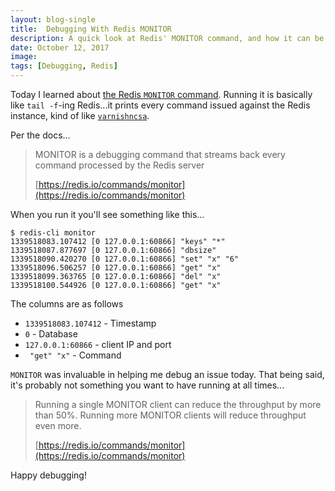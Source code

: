 ```yaml
---
layout: blog-single
title:  Debugging With Redis MONITOR
description: A quick look at Redis' MONITOR command, and how it can be used for debugging.
date: October 12, 2017
image:
tags: [Debugging, Redis]
---
```


Today I learned about [the Redis `MONITOR` command](https://redis.io/commands/monitor). Running it is  basically like `tail -f`-ing Redis...it prints every command issued against the Redis instance, kind of like [`varnishncsa`](https://varnish-cache.org/docs/trunk/reference/varnishncsa.html).

Per the docs...

> MONITOR is a debugging command that streams back every command processed by the Redis server
> 
> [https://redis.io/commands/monitor](https://redis.io/commands/monitor)

<!-- excerpt_separator -->

When you run it you'll see something like this...

```
$ redis-cli monitor
1339518083.107412 [0 127.0.0.1:60866] "keys" "*"
1339518087.877697 [0 127.0.0.1:60866] "dbsize"
1339518090.420270 [0 127.0.0.1:60866] "set" "x" "6"
1339518096.506257 [0 127.0.0.1:60866] "get" "x"
1339518099.363765 [0 127.0.0.1:60866] "del" "x"
1339518100.544926 [0 127.0.0.1:60866] "get" "x"
```

The columns are as follows

- `1339518083.107412` - Timestamp
- `0` - Database
- `127.0.0.1:60866` - client IP and port
- ` "get" "x"` - Command

`MONITOR` was invaluable in helping me debug an issue today. That being said, it's probably not something you want to have running at all times...

> Running a single MONITOR client can reduce the throughput by more than 50%. Running more MONITOR clients will reduce throughput even more.
> 
> [https://redis.io/commands/monitor](https://redis.io/commands/monitor)

Happy debugging!
